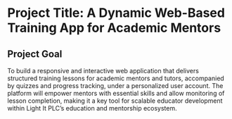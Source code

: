 # Project Title: A Dynamic Web-Based Training App for Academic Mentors

## Project Goal

To build a responsive and interactive web application that delivers structured training lessons for academic mentors and tutors, accompanied by quizzes and progress tracking, under a personalized user account.
The platform will empower mentors with essential skills and allow monitoring of lesson completion, making it a key tool for scalable educator development within Light It PLC’s education and mentorship ecosystem.
